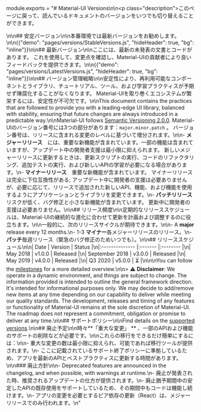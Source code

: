 module.exports = "# Material-UI Versions\n\n<p class=\"description\">このページに戻って、読んでいるドキュメントのバージョンをいつでも切り替えることができます。</p>\n\n## 安定バージョン\n\n本番環境では最新バージョンをお勧めします。\n\n{{\"demo\": \"pages/versions/StableVersions.js\", \"hideHeader\": true, \"bg\": \"inline\"}}\n\n## 最新バージョン\n\nここには、最新の未発表の文書とコードがあります。 これを使用して、変更点を確認し、Material-UIの貢献者により良いフィードバックを提供できます。\n\n{{\"demo\": \"pages/versions/LatestVersions.js\", \"hideHeader\": true, \"bg\": \"inline\"}}\n\n## バージョン管理戦略\n\n安定性により、再利用可能なコンポーネントとライブラリ、チュートリアル、ツール、および学習プラクティスが予期せず陳腐化することがなくなります。 Material-UIを取り巻くエコシステムが繁栄するには、安定性が不可欠です。\n\nThis document contains the practices that are followed to provide you with a leading-edge UI library, balanced with stability, ensuring that future changes are always introduced in a predictable way.\n\nMaterial-UI follows [Semantic Versioning 2.0.0](https://semver.org/). Material-UIのバージョン番号には3つの部分があります：` major.minor.patch ` 。 バージョン番号は、リリースに含まれる変更のレベルに基づいて増分されます。\n\n- **メジャーリリース**　には、重要な新機能が含まれています。一部の機能は含まれていますが、アップデート中の開発者支援は最小限に抑えられます。 新しいメジャーリリースに更新するときは、更新スクリプトの実行、コードのリファクタリング、追加テストの実行、および新しいAPIの学習が必要になる場合があります。\n- **マイナーリリース**　重要な新機能が含まれています。 マイナーリリースは完全に下位互換性がある; アップデート中に開発者の支援は必要ありませんが、必要に応じて、リリースで追加された新しいAPI、機能、および機能を使用するようにアプリケーションとライブラリを変更できます。\n- **パッチリリース**　リスクが低く、バグ修正と小さな新機能が含まれています。 更新中に開発者の支援は必要ありません。\n\n## リリース頻度\n\n定期的なリリーススケジュールは、Material-UIの継続的な進化に合わせて更新を計画および調整するのに役立ちます。\n\n一般的に、次のリリースサイクルが期待できます。\n\n- A **major** release every 12 months.\n- 1-3 **マイナー**各メジャーリリースのリリース。\n- **パッチ**毎週リリース（緊急のバグ修正のためいつでも）。\n\n## リリーススケジュール\n\n| Date           | Version | Status   |\n|:-------------- |:------- |:-------- |\n| May 2018       | v1.0.0  | Released |\n| September 2018 | v3.0.0  | Released |\n| May 2019       | v4.0.0  | Released |\n| Q3 2020        | v5.0.0  | ⏳        |\n\n\nYou can follow the [milestones](https://github.com/Foso/material-ui/milestones) for a more detailed overview.\n\n> ⚠️ **Disclaimer**: We operate in a dynamic environment, and things are subject to change. The information provided is intended to outline the general framework direction. It's intended for informational purposes only. We may decide to add/remove new items at any time depending on our capability to deliver while meeting our quality standards. The development, releases and timing of any features or functionality of Material-UI remains at the sole discretion of Material-UI. The roadmap does not represent a commitment, obligation or promise to deliver at any time.\n\n## サポートポリシー\n\nFind details on the [supported versions](/getting-started/support/#supported-versions).\n\n## 廃止予定\n\n時々**「重大な変更」 ** 、一部のAPIおよび機能のサポートの削除などが必要です。\n\nこれらの移行をできるだけ簡単にするには：\n\n- 重大な変更の数は最小限に抑えられ、可能であれば移行ツールが提供されます。\n- ここに記載されているサポート終了ポリシーに準拠しているため、アプリを最新のAPIとベストプラクティスに更新する時間があります。\n\n### 廃止方針\n\n- Deprecated features are announced in the changelog, and when possible, with warnings at runtime.\n- 廃止が発表された時、推奨されるアップデートの仕方が提供されます。\n- 廃止猶予期間中の安定したAPIの既存使用をサポートしているため、その期間中もコードは機能し続けます。\n- アプリの変更を必要とするピア依存の更新（React）は、メジャーリリースでのみ行われます。\n"